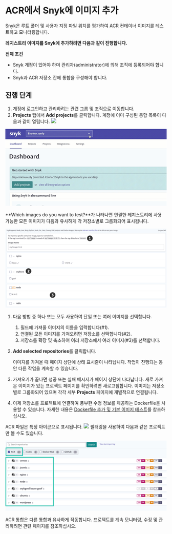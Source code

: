 # ACR에서 Snyk에 이미지 추가

Snyk은 루트 폴더 및 사용자 지정 파일 위치를 평가하여 ACR 컨테이너 이미지를 테스트하고 모니터링합니다.

**레지스트리 이미지를 Snyk에 추가하려면 다음과 같이 진행합니다.**

**전제 조건**

* Snyk 계정이 있어야 하며 관리자(administrator)에 의해 조직에 등록되어야 합니다.
* Snyk과 ACR 저장소 간에 통합을 구성해야 합니다.

## 진행 단계

1. 계정에 로그인하고 관리하려는 관련 그룹 및 조직으로 이동합니다.
2. **Projects** 탭에서 **Add projects**를 클릭합니다. 계정에 이미 구성된 통합 목록이 다음과 같이 열립니다. ![](../../../../.gitbook/assets/uuid-dd01aab7-482f-0fc2-01de-c2427a14a0e0-en.png)

![](<../../../../.gitbook/assets/add-artifactory-images (1) (2) (1) (1) (1).gif>)

\*\*Which images do you want to test?\*\*가 나타나면 연결한 레지스트리에 사용 가능한 모든 이미지가 다음과 유사하게 각 저장소별로 그룹화되어 표시됩니다.

![](<../../../../.gitbook/assets/uuid-bd9cf629-f5fb-b28b-1fc1-40df2367a7f9-en (1) (1) (2) (4) (2) (1) (1) (2) (2).png>)

1. 다음 방법 중 하나 또는 모두 사용하여 단일 또는 여러 이미지를 선택합니다.
   1. 필드에 가져올 이미지의 이름을 입력합니다(#1).
   2. 연결된 모든 이미지를 가져오려면 저장소를 선택합니다(#2).
   3. 저장소를 확장 및 축소하여 여러 저장소에서 여러 이미지(#3)를 선택합니다.
2.  **Add selected repositories**를 클릭합니다.

    이미지를 가져올 때 페이지 상단에 상태 표시줄이 나타납니다. 작업이 진행되는 동안 다른 작업을 계속할 수 있습니다.
3. 가져오기가 끝나면 성공 또는 실패 메시지가 페이지 상단에 나타납니다. 새로 가져온 이미지가 있는 프로젝트 페이지를 확인하려면 새로고침합니다. 이미지는 저장소별로 그룹화되어 있으며 각각 세부 **Projects** 페이지에 개별적으로 연결됩니다.
4. 이제 저장소를 프로젝트에 연결하여 풍부한 수정 정보를 제공하는 Dockerfile을 사용할 수 있습니다. 자세한 내용은 [Dockerfile 추가 및 기본 이미지 테스트](../../scan-your-dockerfile/adding-your-dockerfile-and-test-your-base-image.md)를 참조하십시오.

ACR 파일은 특정 아이콘으로 표시됩니다. ![](../../../../.gitbook/assets/uuid-5d10608d-d674-d4ee-d6c2-6faadd6fc8ea-en.png) 필터링을 사용하여 다음과 같은 프로젝트만 볼 수도 있습니다.

![](<../../../../.gitbook/assets/image (4) (3) (3) (3) (3) (4) (4) (5) (4) (1) (1).png>)

ACR 통합은 다른 통합과 유사하게 작동합니다. 프로젝트를 계속 모니터링, 수정 및 관리하려면 관련 페이지를 참조하십시오.
